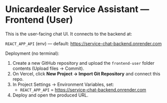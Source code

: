 # Unicardealer Service Assistant — Frontend (User)

This is the user-facing chat UI. It connects to the backend at:

`REACT_APP_API` (env) — default: https://service-chat-backend.onrender.com

Deployment (no terminal):
1. Create a new GitHub repository and upload the `frontend-user` folder contents (Upload files → Commit).
2. On Vercel, click **New Project → Import Git Repository** and connect this repo.
3. In Project Settings → Environment Variables, set:
   - `REACT_APP_API` = https://service-chat-backend.onrender.com
4. Deploy and open the produced URL.
